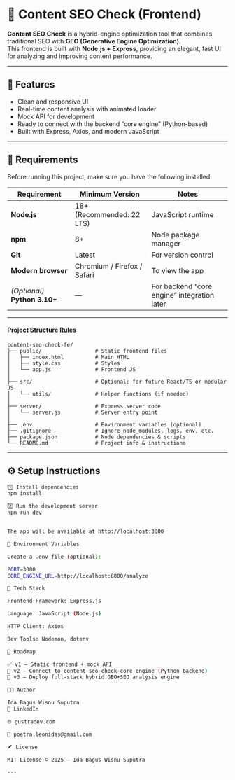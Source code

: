 # 🧠 Content SEO Check (Frontend)

**Content SEO Check** is a hybrid-engine optimization tool that combines traditional SEO with **GEO (Generative Engine Optimization)**.  
This frontend is built with **Node.js + Express**, providing an elegant, fast UI for analyzing and improving content performance.

---

## 🚀 Features

- Clean and responsive UI
- Real-time content analysis with animated loader
- Mock API for development
- Ready to connect with the backend “core engine” (Python-based)
- Built with Express, Axios, and modern JavaScript

---

## 🧩 Requirements

Before running this project, make sure you have the following installed:

| Requirement | Minimum Version | Notes |
|--------------|-----------------|-------|
| **Node.js** | 18+ (Recommended: 22 LTS) | JavaScript runtime |
| **npm** | 8+ | Node package manager |
| **Git** | Latest | For version control |
| **Modern browser** | Chromium / Firefox / Safari | To view the app |
| *(Optional)* **Python 3.10+** | — | For backend “core engine” integration later |

---

#### Project Structure Rules
```
content-seo-check-fe/
├── public/                 # Static frontend files
│   ├── index.html          # Main HTML
│   ├── style.css           # Styles
│   └── app.js              # Frontend JS
│
├── src/                    # Optional: for future React/TS or modular JS
│   └── utils/              # Helper functions (if needed)
│
├── server/                 # Express server code
│   └── server.js           # Server entry point
│
├── .env                    # Environment variables (optional)
├── .gitignore              # Ignore node_modules, logs, env, etc.
├── package.json            # Node dependencies & scripts
└── README.md               # Project info & instructions
```
---

## ⚙️ Setup Instructions


```bash
1️⃣ Install dependencies
npm install

2️⃣ Run the development server
npm run dev


The app will be available at http://localhost:3000

🔗 Environment Variables

Create a .env file (optional):

PORT=3000
CORE_ENGINE_URL=http://localhost:8000/analyze

🧬 Tech Stack

Frontend Framework: Express.js

Language: JavaScript (Node.js)

HTTP Client: Axios

Dev Tools: Nodemon, dotenv

🧠 Roadmap

✅ v1 — Static frontend + mock API
🔄 v2 — Connect to content-seo-check-core-engine (Python backend)
🔮 v3 — Deploy full-stack hybrid GEO+SEO analysis engine

👨‍💻 Author

Ida Bagus Wisnu Suputra
💼 LinkedIn

🌐 gustradev.com

📧 poetra.leonidas@gmail.com

🪶 License

MIT License © 2025 — Ida Bagus Wisnu Suputra

---

